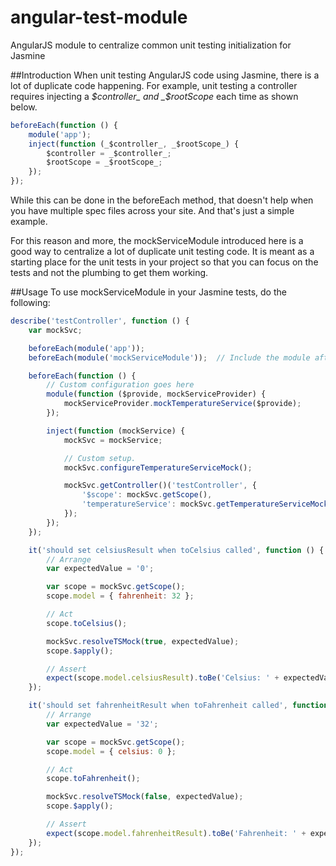 angular-test-module
===================

AngularJS module to centralize common unit testing initialization for Jasmine

##Introduction
When unit testing AngularJS code using Jasmine, there is a lot of duplicate code happening.  For example, unit testing a controller requires
injecting a _$controller_ and _$rootScope_ each time as shown below.

```javascript
beforeEach(function () {
    module('app');
    inject(function (_$controller_, _$rootScope_) {
        $controller = _$controller_;
        $rootScope = _$rootScope_;
    });
});
```

While this can be done in the beforeEach method, that doesn't help when you have multiple
spec files across your site.  And that's just a simple example.

For this reason and more, the mockServiceModule introduced here is a good way to centralize a lot of duplicate unit testing code.
It is meant as a starting place for the unit tests in your project so that you can focus on the tests and not the plumbing to get them working.

##Usage
To use mockServiceModule in your Jasmine tests, do the following:

```javascript
describe('testController', function () {
    var mockSvc;

    beforeEach(module('app'));
    beforeEach(module('mockServiceModule'));  // Include the module after the 'app'.

    beforeEach(function () {
		// Custom configuration goes here
        module(function ($provide, mockServiceProvider) {
            mockServiceProvider.mockTemperatureService($provide);
        });

        inject(function (mockService) {
            mockSvc = mockService;

			// Custom setup.
            mockSvc.configureTemperatureServiceMock();

            mockSvc.getController()('testController', {
                '$scope': mockSvc.getScope(),
                'temperatureService': mockSvc.getTemperatureServiceMock()
            });
        });
    });

    it('should set celsiusResult when toCelsius called', function () {
        // Arrange
        var expectedValue = '0';

        var scope = mockSvc.getScope();
        scope.model = { fahrenheit: 32 };

        // Act
        scope.toCelsius();

        mockSvc.resolveTSMock(true, expectedValue);
        scope.$apply();

        // Assert
        expect(scope.model.celsiusResult).toBe('Celsius: ' + expectedValue);
    });

    it('should set fahrenheitResult when toFahrenheit called', function () {
        // Arrange
        var expectedValue = '32';

        var scope = mockSvc.getScope();
        scope.model = { celsius: 0 };

        // Act
        scope.toFahrenheit();

        mockSvc.resolveTSMock(false, expectedValue);
        scope.$apply();

        // Assert
        expect(scope.model.fahrenheitResult).toBe('Fahrenheit: ' + expectedValue);
    });
});
```
